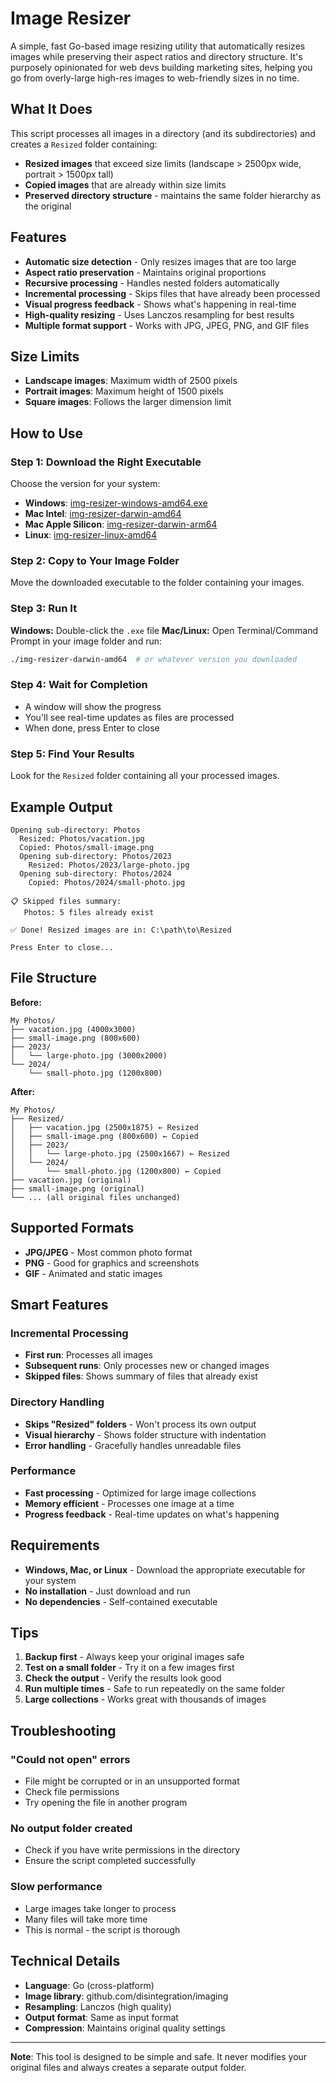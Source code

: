 # Image Resizer

A simple, fast Go-based image resizing utility that automatically resizes images while preserving their aspect ratios and directory structure. It's purposely opinionated for web devs building marketing sites, helping you go from overly-large high-res images to web-friendly sizes in no time.

## What It Does

This script processes all images in a directory (and its subdirectories) and creates a `Resized` folder containing:

- **Resized images** that exceed size limits (landscape > 2500px wide, portrait > 1500px tall)
- **Copied images** that are already within size limits
- **Preserved directory structure** - maintains the same folder hierarchy as the original

## Features

- **Automatic size detection** - Only resizes images that are too large
- **Aspect ratio preservation** - Maintains original proportions
- **Recursive processing** - Handles nested folders automatically
- **Incremental processing** - Skips files that have already been processed
- **Visual progress feedback** - Shows what's happening in real-time
- **High-quality resizing** - Uses Lanczos resampling for best results
- **Multiple format support** - Works with JPG, JPEG, PNG, and GIF files

## Size Limits

- **Landscape images**: Maximum width of 2500 pixels
- **Portrait images**: Maximum height of 1500 pixels
- **Square images**: Follows the larger dimension limit

## How to Use

### Step 1: Download the Right Executable

Choose the version for your system:

- **Windows**: [img-resizer-windows-amd64.exe](https://github.com/kaelansmith/img-resizer/releases/latest/download/img-resizer-windows-amd64.exe)
- **Mac Intel**: [img-resizer-darwin-amd64](https://github.com/kaelansmith/img-resizer/releases/latest/download/img-resizer-darwin-amd64)
- **Mac Apple Silicon**: [img-resizer-darwin-arm64](https://github.com/kaelansmith/img-resizer/releases/latest/download/img-resizer-darwin-arm64)
- **Linux**: [img-resizer-linux-amd64](https://github.com/kaelansmith/img-resizer/releases/latest/download/img-resizer-linux-amd64)

### Step 2: Copy to Your Image Folder

Move the downloaded executable to the folder containing your images.

### Step 3: Run It

**Windows:** Double-click the `.exe` file
**Mac/Linux:** Open Terminal/Command Prompt in your image folder and run:

```bash
./img-resizer-darwin-amd64  # or whatever version you downloaded
```

### Step 4: Wait for Completion

- A window will show the progress
- You'll see real-time updates as files are processed
- When done, press Enter to close

### Step 5: Find Your Results

Look for the `Resized` folder containing all your processed images.

## Example Output

```
Opening sub-directory: Photos
  Resized: Photos/vacation.jpg
  Copied: Photos/small-image.png
  Opening sub-directory: Photos/2023
    Resized: Photos/2023/large-photo.jpg
  Opening sub-directory: Photos/2024
    Copied: Photos/2024/small-photo.jpg

📋 Skipped files summary:
   Photos: 5 files already exist

✅ Done! Resized images are in: C:\path\to\Resized

Press Enter to close...
```

## File Structure

**Before:**

```
My Photos/
├── vacation.jpg (4000x3000)
├── small-image.png (800x600)
├── 2023/
│   └── large-photo.jpg (3000x2000)
└── 2024/
    └── small-photo.jpg (1200x800)
```

**After:**

```
My Photos/
├── Resized/
│   ├── vacation.jpg (2500x1875) ← Resized
│   ├── small-image.png (800x600) ← Copied
│   ├── 2023/
│   │   └── large-photo.jpg (2500x1667) ← Resized
│   └── 2024/
│       └── small-photo.jpg (1200x800) ← Copied
├── vacation.jpg (original)
├── small-image.png (original)
└── ... (all original files unchanged)
```

## Supported Formats

- **JPG/JPEG** - Most common photo format
- **PNG** - Good for graphics and screenshots
- **GIF** - Animated and static images

## Smart Features

### Incremental Processing

- **First run**: Processes all images
- **Subsequent runs**: Only processes new or changed images
- **Skipped files**: Shows summary of files that already exist

### Directory Handling

- **Skips "Resized" folders** - Won't process its own output
- **Visual hierarchy** - Shows folder structure with indentation
- **Error handling** - Gracefully handles unreadable files

### Performance

- **Fast processing** - Optimized for large image collections
- **Memory efficient** - Processes one image at a time
- **Progress feedback** - Real-time updates on what's happening

## Requirements

- **Windows, Mac, or Linux** - Download the appropriate executable for your system
- **No installation** - Just download and run
- **No dependencies** - Self-contained executable

## Tips

1. **Backup first** - Always keep your original images safe
2. **Test on a small folder** - Try it on a few images first
3. **Check the output** - Verify the results look good
4. **Run multiple times** - Safe to run repeatedly on the same folder
5. **Large collections** - Works great with thousands of images

## Troubleshooting

### "Could not open" errors

- File might be corrupted or in an unsupported format
- Check file permissions
- Try opening the file in another program

### No output folder created

- Check if you have write permissions in the directory
- Ensure the script completed successfully

### Slow performance

- Large images take longer to process
- Many files will take more time
- This is normal - the script is thorough

## Technical Details

- **Language**: Go (cross-platform)
- **Image library**: github.com/disintegration/imaging
- **Resampling**: Lanczos (high quality)
- **Output format**: Same as input format
- **Compression**: Maintains original quality settings

---

**Note**: This tool is designed to be simple and safe. It never modifies your original files and always creates a separate output folder.
